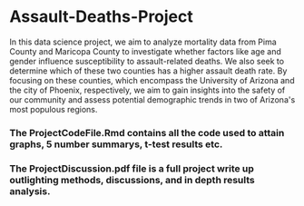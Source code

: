 # Assault-Deaths-Project

In this data science project, we aim to analyze mortality data from Pima County and Maricopa County to investigate whether factors like age and gender influence susceptibility to assault-related deaths. We also seek to determine which of these two counties has a higher assault death rate. By focusing on these counties, which encompass the University of Arizona and the city of Phoenix, respectively, we aim to gain insights into the safety of our community and assess potential demographic trends in two of Arizona's most populous regions.

### The ProjectCodeFile.Rmd contains all the code used to attain graphs, 5 number summarys, t-test results etc.
### The ProjectDiscussion.pdf file is a full project write up outlighting methods, discussions, and in depth results analysis.
